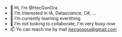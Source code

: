 - 👋 Hi, I’m @HecGonOra
- 👀 I’m interested in IA, Datascience, C#, ...
- 🌱 I’m currently learning everithing
- 💞️ I’m not looking to collaborate, I'm very busy now
- 📫 Yo can reach me by mail hecgonora@gmail.com

<!---
HecGonOra/HecGonOra is a ✨ special ✨ repository because its `README.md` (this file) appears on your GitHub profile.
You can click the Preview link to take a look at your changes.
--->
